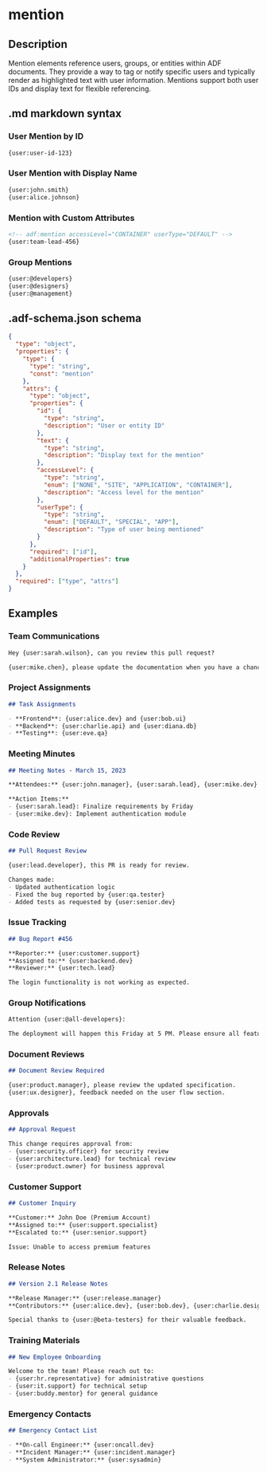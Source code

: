 # mention

## Description

Mention elements reference users, groups, or entities within ADF documents. They provide a way to tag or notify specific users and typically render as highlighted text with user information. Mentions support both user IDs and display text for flexible referencing.

## .md markdown syntax

### User Mention by ID
```markdown
{user:user-id-123}
```

### User Mention with Display Name
```markdown
{user:john.smith}
{user:alice.johnson}
```

### Mention with Custom Attributes
```markdown
<!-- adf:mention accessLevel="CONTAINER" userType="DEFAULT" -->
{user:team-lead-456}
```

### Group Mentions
```markdown
{user:@developers}
{user:@designers}
{user:@management}
```

## .adf-schema.json schema

```json
{
  "type": "object",
  "properties": {
    "type": {
      "type": "string",
      "const": "mention"
    },
    "attrs": {
      "type": "object",
      "properties": {
        "id": {
          "type": "string",
          "description": "User or entity ID"
        },
        "text": {
          "type": "string",
          "description": "Display text for the mention"
        },
        "accessLevel": {
          "type": "string",
          "enum": ["NONE", "SITE", "APPLICATION", "CONTAINER"],
          "description": "Access level for the mention"
        },
        "userType": {
          "type": "string",
          "enum": ["DEFAULT", "SPECIAL", "APP"],
          "description": "Type of user being mentioned"
        }
      },
      "required": ["id"],
      "additionalProperties": true
    }
  },
  "required": ["type", "attrs"]
}
```

## Examples

### Team Communications
```markdown
Hey {user:sarah.wilson}, can you review this pull request?

{user:mike.chen}, please update the documentation when you have a chance.
```

### Project Assignments
```markdown
## Task Assignments

- **Frontend**: {user:alice.dev} and {user:bob.ui}
- **Backend**: {user:charlie.api} and {user:diana.db}
- **Testing**: {user:eve.qa}
```

### Meeting Minutes
```markdown
## Meeting Notes - March 15, 2023

**Attendees:** {user:john.manager}, {user:sarah.lead}, {user:mike.dev}

**Action Items:**
- {user:sarah.lead}: Finalize requirements by Friday
- {user:mike.dev}: Implement authentication module
```

### Code Review
```markdown
## Pull Request Review

{user:lead.developer}, this PR is ready for review.

Changes made:
- Updated authentication logic
- Fixed the bug reported by {user:qa.tester}
- Added tests as requested by {user:senior.dev}
```

### Issue Tracking
```markdown
## Bug Report #456

**Reporter:** {user:customer.support}
**Assigned to:** {user:backend.dev}
**Reviewer:** {user:tech.lead}

The login functionality is not working as expected.
```

### Group Notifications
```markdown
Attention {user:@all-developers}: 

The deployment will happen this Friday at 5 PM. Please ensure all features are tested by {user:@qa-team} before then.
```

### Document Reviews
```markdown
## Document Review Required

{user:product.manager}, please review the updated specification.
{user:ux.designer}, feedback needed on the user flow section.
```

### Approvals
```markdown
## Approval Request

This change requires approval from:
- {user:security.officer} for security review
- {user:architecture.lead} for technical review
- {user:product.owner} for business approval
```

### Customer Support
```markdown
## Customer Inquiry

**Customer:** John Doe (Premium Account)
**Assigned to:** {user:support.specialist}
**Escalated to:** {user:senior.support}

Issue: Unable to access premium features
```

### Release Notes
```markdown
## Version 2.1 Release Notes

**Release Manager:** {user:release.manager}
**Contributors:** {user:alice.dev}, {user:bob.dev}, {user:charlie.designer}

Special thanks to {user:@beta-testers} for their valuable feedback.
```

### Training Materials
```markdown
## New Employee Onboarding

Welcome to the team! Please reach out to:
- {user:hr.representative} for administrative questions
- {user:it.support} for technical setup
- {user:buddy.mentor} for general guidance
```

### Emergency Contacts
```markdown
## Emergency Contact List

- **On-call Engineer:** {user:oncall.dev}
- **Incident Manager:** {user:incident.manager}
- **System Administrator:** {user:sysadmin}
```